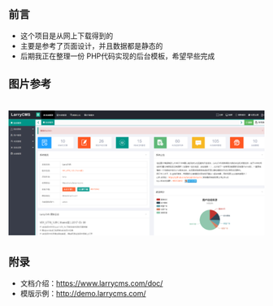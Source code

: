 ## 前言
- 这个项目是从网上下载得到的
- 主要是参考了页面设计，并且数据都是静态的
- 后期我正在整理一份 PHP代码实现的后台模板，希望早些完成
## 图片参考
![](https://github.com/JingYin007/LarryCMS/blob/master/common/images/QQ20180210170908.png)
=======================================
## 附录

- 文档介绍：https://www.larrycms.com/doc/
- 模版示例：http://demo.larrycms.com/
